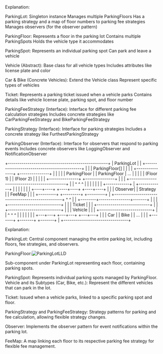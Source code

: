 Explanation:

ParkingLot:
Singleton instance
Manages multiple ParkingFloors
Has a parking strategy and a map of floor numbers to parking fee strategies
Manages observers (for the observer pattern)

ParkingFloor:
Represents a floor in the parking lot
Contains multiple ParkingSpots
Holds the vehicle type it accommodates

ParkingSpot:
Represents an individual parking spot
Can park and leave a vehicle

Vehicle (Abstract):
Base class for all vehicle types
Includes attributes like license plate and color

Car & Bike (Concrete Vehicles):
Extend the Vehicle class
Represent specific types of vehicles

Ticket:
Represents a parking ticket issued when a vehicle parks
Contains details like vehicle license plate, parking spot, and floor number

ParkingFeeStrategy (Interface):
Interface for different parking fee calculation strategies
Includes concrete strategies like CarParkingFeeStrategy and BikeParkingFeeStrategy

ParkingStrategy (Interface):
Interface for parking strategies
Includes a concrete strategy like FurthestParkingStrategy

ParkingObserver (Interface):
Interface for observers that respond to parking events
Includes concrete observers like LoggingObserver and NotificationObserver


+---------------------------------------------------+
|                   ParkingLot                      |
| +---------------------------------------------+   |
| |               ParkingFloor[]                |   |
| | +---------------+  +---------------+        |   |
| | | ParkingFloor  |  | ParkingFloor  | ...    |   |
| | |  (Floor 1)    |  |  (Floor 2)    |        |   |
| | +---------------+  +---------------+        |   |
| +---------------------------------------------+   |
|                   ^    ^    ^                    |
|                   |    |    |                    |
|      +------------+    |    +------------+       |
|      |                 |                 |       |
| +----+----+       +----+----+       +----+----+  |
| |  Observer|       |  Strategy |     |  FeeMap  | |
| +---------+       +---------+       +---------+  |
+---------------------------------------------------+
         ^                ^
         |                |
+--------+----------------+-------+
|                                 |
| +---------------------------+   |
| |          Ticket           |   |
| +---------------------------+   |
| +---------------------------+   |
| |         Vehicle           |   |
| +---------------------------+   |
|     ^          ^          ^     |
|     |          |          |     |
| +---+---+  +---+---+  +---+---+ |
| |  Car  |  |  Bike |  |  ...  | |
| +-------+  +-------+  +-------+ |
+---------------------------------+


Explanation:

ParkingLot:
Central component managing the entire parking lot, including floors, fee strategies, and observers.

ParkingFloor:![ParkingLotLLD](https://github.com/AshishKempwad/Design-a-ParkingLot/assets/54923496/00359e60-ec6f-4963-858b-297c90cf078c)

Sub-component under ParkingLot representing each floor, containing parking spots.

ParkingSpot:
Represents individual parking spots managed by ParkingFloor.
Vehicle and its Subtypes (Car, Bike, etc.):
Represent the different vehicles that can park in the lot.

Ticket:
Issued when a vehicle parks, linked to a specific parking spot and floor.

ParkingStrategy and ParkingFeeStrategy:
Strategy patterns for parking and fee calculation, allowing flexible strategy changes.

Observer:
Implements the observer pattern for event notifications within the parking lot.

FeeMap:
A map linking each floor to its respective parking fee strategy for flexible fee management.
